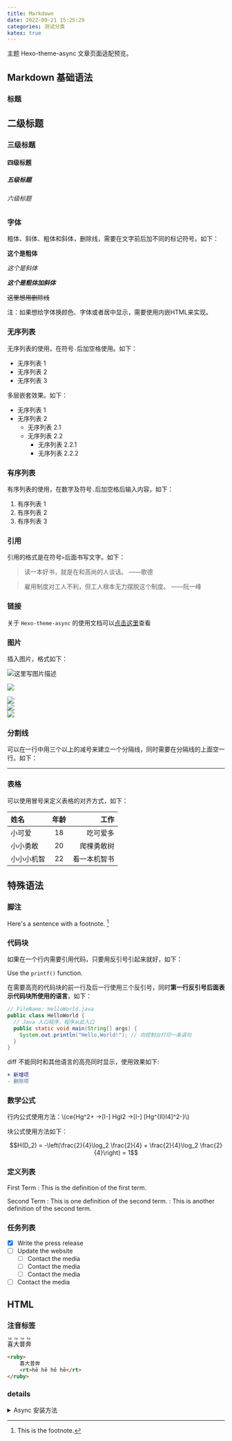```yaml
---
title: Markdown
date: 2022-09-21 15:25:29
categories: 测试分类
katex: true
---
```


主题 Hexo-theme-async 文章页面适配预览。

<!--more-->

## Markdown 基础语法

### 标题

## 二级标题

### 三级标题

#### 四级标题

##### 五级标题

###### 六级标题

### 字体

粗体、斜体、粗体和斜体，删除线，需要在文字前后加不同的标记符号。如下：

**这个是粗体**

_这个是斜体_

**_这个是粗体加斜体_**

~~这里想用删除线~~

注：如果想给字体换颜色、字体或者居中显示，需要使用内嵌HTML来实现。

### 无序列表

无序列表的使用，在符号`-`后加空格使用。如下：

- 无序列表 1
- 无序列表 2
- 无序列表 3

多层嵌套效果。如下：

- 无序列表 1
- 无序列表 2
  - 无序列表 2.1
  - 无序列表 2.2
    - 无序列表 2.2.1
    - 无序列表 2.2.2

### 有序列表

有序列表的使用，在数字及符号`.`后加空格后输入内容，如下：

1. 有序列表 1
2. 有序列表 2
3. 有序列表 3

### 引用

引用的格式是在符号`>`后面书写文字。如下：

> 读一本好书，就是在和高尚的人谈话。 ——歌德

> 雇用制度对工人不利，但工人根本无力摆脱这个制度。 ——阮一峰

### 链接

关于 `Hexo-theme-async` 的使用文档可以[点击这里](https://hexo-theme-async.imalun.com)查看

### 图片

插入图片，格式如下：

![这里写图片描述](https://hexo-theme-async.imalun.com/github_star.png)

![](https://markdown.com.cn/images/i-am-svg.svg)

<div class="row">
  <div class="col-lg-4">
    <img src="https://hexo-theme-async.imalun.com/github_star.png">
  </div>
  <div class="col-lg-4">
    <img src="https://hexo-theme-async.imalun.com/github_star.png">
  </div>
  <div class="col-lg-4">
    <img src="https://hexo-theme-async.imalun.com/github_star.png">
  </div>
</div>

### 分割线

可以在一行中用三个以上的减号来建立一个分隔线，同时需要在分隔线的上面空一行。如下：

---

### 表格

可以使用冒号来定义表格的对齐方式，如下：

| 姓名       | 年龄 |         工作 |
| :--------- | :--: | -----------: |
| 小可爱     |  18  |     吃可爱多 |
| 小小勇敢   |  20  |   爬棵勇敢树 |
| 小小小机智 |  22  | 看一本机智书 |

## 特殊语法

### 脚注

Here's a sentence with a footnote. [^1]
[^1]: This is the footnote.

### 代码块

如果在一个行内需要引用代码，只要用反引号引起来就好，如下：

Use the `printf()` function.

在需要高亮的代码块的前一行及后一行使用三个反引号，同时**第一行反引号后面表示代码块所使用的语言**，如下：

```java
// FileName: HelloWorld.java
public class HelloWorld {
  // Java 入口程序，程序从此入口
  public static void main(String[] args) {
    System.out.println("Hello,World!"); // 向控制台打印一条语句
  }
}
```

diff 不能同时和其他语言的高亮同时显示，使用效果如下:

```diff
+ 新增项
- 删除项
```

### 数学公式

行内公式使用方法：\\(ce{Hg^2+ ->[I-] HgI2 ->[I-] [Hg^{II}I4]^2-}\\)

块公式使用方法如下：

$$H(D_2) = -\left(\frac{2}{4}\log_2 \frac{2}{4} + \frac{2}{4}\log_2 \frac{2}{4}\right) = 1$$

### 定义列表

First Term
: This is the definition of the first term.

Second Term
: This is one definition of the second term.
: This is another definition of the second term.

### 任务列表

- [x] Write the press release
- [ ] Update the website
	- [ ] Contact the media
	- [ ] Contact the media
	- [ ] Contact the media
- [ ] Contact the media

## HTML

### 注音标签

<ruby>喜大普奔<rt>hē hē hē hē</rt></ruby>

```html
<ruby>
	喜大普奔
	<rt>hē hē hē hē</rt>
</ruby>
```

### details

<details>
  <summary>Async 安装方法</summary>

进入您的 Hexo 博客根目录，执行：

```bash
npm i hexo-theme-async@latest
```

</details>
